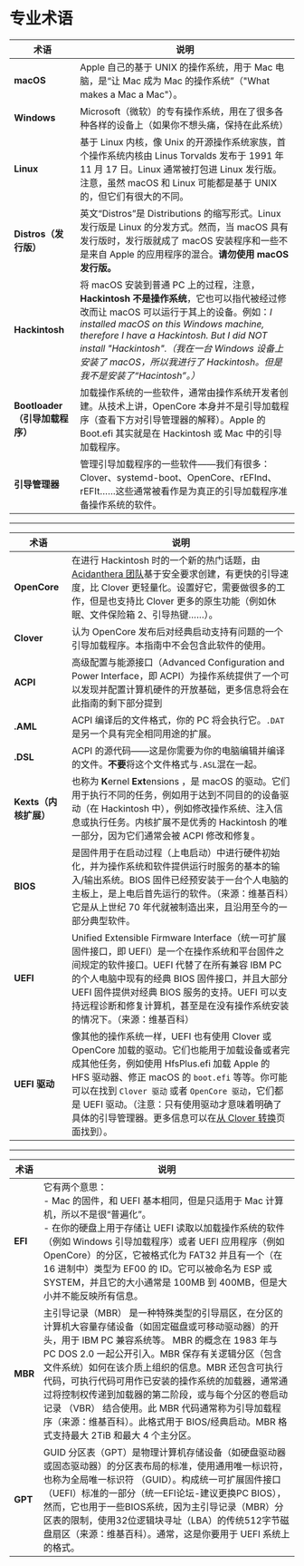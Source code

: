 # 专业术语

术语 | 说明
--- | ---
**macOS**        | Apple 自己的基于 UNIX 的操作系统，用于 Mac 电脑，是“让 Mac 成为 Mac 的操作系统”（"What makes a Mac a Mac"）。  
**Windows**      | Microsoft（微软）的专有操作系统，用在了很多各种各样的设备上（如果你不想头痛，保持在此系统）  
**Linux**        | 基于 Linux 内核，像 Unix 的开源操作系统家族，首个操作系统内核由 Linus Torvalds 发布于 1991 年 11 月 17 日。Linux 通常被打包进 Linux 发行版。注意，虽然 macOS 和 Linux 可能都是基于 UNIX 的，但它们有很大的不同。
**Distros（发行版）**      | 英文“Distros”是 Distributions 的缩写形式。Linux 发行版是 Linux 的分发方式。然而，当 macOS 具有发行版时，发行版就成了 macOS 安装程序和一些不是来自 Apple 的应用程序的混合。**请勿使用 macOS 发行版。**  
**Hackintosh**   | 将 macOS 安装到普通 PC 上的过程，注意，**Hackintosh 不是操作系统**，它也可以指代被经过修改而让 macOS 可以运行于其上的设备。例如：*I installed macOS on this Windows machine, therefore I have a Hackintosh. But I did NOT install "Hackintosh".（我在一台 Windows 设备上安装了 macOS，所以我进行了 Hackintosh。但是我不是安装了“Hacintosh”。）*  
**Bootloader（引导加载程序）**   | 加载操作系统的一些软件，通常由操作系统开发者创建。从技术上讲，OpenCore 本身并不是引导加载程序（查看下方对引导管理器的解释）。Apple 的 Boot.efi 其实就是在 Hackintosh 或 Mac 中的引导加载程序。
**引导管理器** | 管理引导加载程序的一些软件——我们有很多：Clover、systemd-boot、OpenCore、rEFInd、rEFIt……这些通常被看作是为真正的引导加载程序准备操作系统的软件。
---
术语 | 说明
--- | ---
**OpenCore**   | 在进行 Hackintosh 时的一个新的热门话题，由 [Acidanthera 团队](https://github.com/acidanthera)基于安全要求创建，有更快的引导速度，比 Clover 更轻量化。设置好它，需要做很多的工作，但是也支持比 Clover 更多的原生功能（例如休眠、文件保险箱 2、引导热键……）。
**Clover**  | 认为 OpenCore 发布后对经典启动支持有问题的一个引导加载程序。本指南中不会包含此软件的使用。
**ACPI**  | 高级配置与能源接口（Advanced Configuration and Power Interface，即 ACPI）为操作系统提供了一个可以发现并配置计算机硬件的开放基础，更多信息将会在此指南的剩下部分提到
**.AML** | ACPI 编译后的文件格式，你的 PC 将会执行它。`.DAT` 是另一个具有完全相同用途的扩展。
**.DSL** | ACPI 的源代码——这是你需要为你的电脑编辑并编译的文件。**不要**将这个文件格式与`.ASL`混在一起。
**Kexts（内核扩展）**   | 也称为  **K**ernel **Ext**ensions ，是 macOS 的驱动。它们用于执行不同的任务，例如用于达到不同目的的设备驱动（在 Hackintosh 中），例如修改操作系统、注入信息或执行任务。内核扩展不是优秀的 Hackintosh 的唯一部分，因为它们通常会被 ACPI 修改和修复。
**BIOS**  | 是固件用于在启动过程（上电启动）中进行硬件初始化，并为操作系统和软件提供运行时服务的基本的输入/输出系统。BIOS 固件已经预安装于一台个人电脑的主板上，是上电后首先运行的软件。（来源：维基百科）它是从上世纪 70 年代就被制造出来，且沿用至今的一部分典型软件。
**UEFI**  | Unified Extensible Firmware Interface（统一可扩展固件接口，即 UEFI）是一个在操作系统和平台固件之间规定的软件接口。UEFI 代替了在所有兼容 IBM PC 的个人电脑中现有的经典 BIOS 固件接口，并且大部分 UEFI 固件提供对经典 BIOS 服务的支持。UEFI 可以支持远程诊断和修复计算机，甚至是在没有操作系统安装的情况下。（来源：维基百科）
**UEFI 驱动** | 像其他的操作系统一样，UEFI 也有使用 Clover 或 OpenCore 加载的驱动。它们也能用于加载设备或者完成其他任务，例如使用 HfsPlus.efi 加载 Apple 的 HFS 驱动器、修正 macOS 的 `boot.efi` 等等。你可能可以在找到 `Clover 驱动` 或者 `OpenCore 驱动`，它们都是 UEFI 驱动。（注意：只有使用驱动才意味着明确了具体的引导管理器。更多信息可以在[从 Clover 转换](https://github.com/ThrRip/OpenCore-Install-Guide/tree/master/clover-conversion)页面找到）。
---
术语 | 说明
--- | ---
**EFI**   | 它有两个意思：<br/>- Mac 的固件，和 UEFI 基本相同，但是只适用于 Mac 计算机，所以不是很“普遍化”。<br/>- 在你的硬盘上用于存储让 UEFI 读取以加载操作系统的软件（例如 Windows 引导加载程序）或者 UEFI 应用程序（例如 OpenCore）的分区，它被格式化为 FAT32 并且有一个（在 16 进制中）类型为 EF00 的 ID。它可以被命名为 ESP 或 SYSTEM，并且它的大小通常是 100MB 到 400MB，但是大小并不能反映所有信息。
**MBR**   | 主引导记录（MBR） 是一种特殊类型的引导扇区，在分区的计算机大容量存储设备（如固定磁盘或可移动驱动器）的开头，用于 IBM PC 兼容系统等。 MBR 的概念在 1983 年与 PC DOS 2.0 一起公开引入。MBR 保存有关逻辑分区（包含文件系统）如何在该介质上组织的信息。MBR 还包含可执行代码，可执行代码可用作已安装的操作系统的加载器，通常通过将控制权传递到加载器的第二阶段，或与每个分区的卷启动记录 （VBR） 结合使用。此 MBR 代码通常称为引导加载程序（来源：维基百科）。此格式用于 BIOS/经典启动。MBR 格式支持最大 2TiB 和最大 4 个主分区。
**GPT**   | GUID 分区表（GPT）是物理计算机存储设备（如硬盘驱动器或固态驱动器）的分区表布局的标准，使用通用唯一标识符，也称为全局唯一标识符 （GUID）。构成统一可扩展固件接口（UEFI）标准的一部分（统一EFI论坛-建议更换PC BIOS），然而，它也用于一些BIOS系统，因为主引导记录（MBR）分区表的限制，使用32位逻辑块寻址（LBA）的传统512字节磁盘扇区（来源：维基百科）。通常，这是你要用于 UEFI 系统上的格式。
